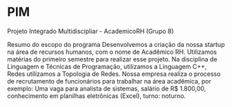 # PIM
Projeto Integrado Multidiscipliar - AcademicoRH (Grupo 8)

Resumo do escopo do programa
Desenvolvemos a criação da nossa startup na área de recursos humanos, com 
o nome de Acadêmico RH. Utilizamos matérias do primeiro semestre para realizar 
esse projeto. Na disciplina de Linguagem e Técnicas de Programação, utilizamos a 
Linguagem C++, Redes utilizamos a Topologia de Redes. Nossa empresa realiza o 
processo de recrutamento de funcionários para trabalhar na área acadêmica, por 
exemplo: Uma vaga para analista de sistemas, salário de R$ 1.800,00, conhecimento 
em planilhas eletrônicas (Excel), turno: noturno.

